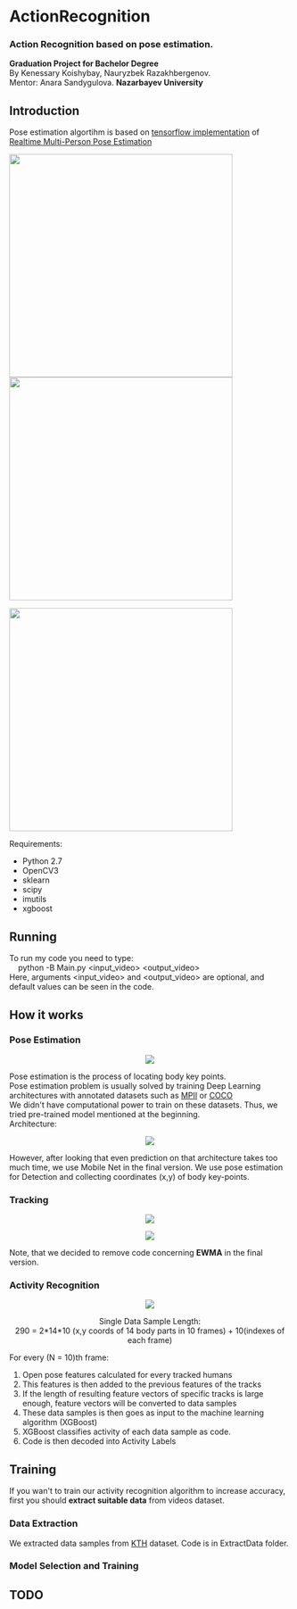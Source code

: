 # ActionRecognition
### Action Recognition based on pose estimation.  
**Graduation Project for Bachelor Degree**</br> 
By Kenessary Koishybay, Nauryzbek Razakhbergenov.</br>
Mentor: Anara Sandygulova. **Nazarbayev University**


## Introduction
Pose estimation algortihm is based on [tensorflow implementation](https://github.com/ildoonet/tf-pose-estimation) of
[Realtime Multi-Person Pose Estimation](https://github.com/ZheC/Realtime_Multi-Person_Pose_Estimation)   

<p align="left">
<img src="https://github.com/I3orn2FLY/Git_add-ons/blob/master/ActivityRecognition/asd1.gif", width="400">
<img src="https://github.com/I3orn2FLY/Git_add-ons/blob/master/ActivityRecognition/asd2.gif", width="400">
</p>
<p align="left">
<img src="https://github.com/I3orn2FLY/Git_add-ons/blob/master/ActivityRecognition/demo.gif", width="400">
</p>


Requirements:
- Python 2.7  
- OpenCV3  
- sklearn  
- scipy  
- imutils  
- xgboost    
	
	
## Running
To run my code you need to type:  
&nbsp;&nbsp;&nbsp;&nbsp;python -B Main.py &lt;input_video&gt; &lt;output_video&gt;  
Here, arguments <input_video> and <output_video> are optional, 
and default values can be seen in the code.
  
## How it works  


### Pose Estimation
<p align="center">
<img src="https://github.com/I3orn2FLY/Git_add-ons/blob/master/ActivityRecognition/pose.png">
</p>

Pose estimation is the process of locating body key points.<br/>
Pose estimation problem is usually solved by training Deep Learning architectures with annotated datasets such as 
<a href="http://human-pose.mpi-inf.mpg.de">MPII</a> or <a href="http://cocodataset.org/">COCO</a> 
<br/>
We didn't have computational power to train on these datasets. Thus, we tried pre-trained model mentioned at the beginning.
<br/>
Architecture:
<p align="center">
<img src="https://github.com/I3orn2FLY/Git_add-ons/blob/master/ActivityRecognition/arch.jpg">
</p>
However, after looking that even prediction on that architecture takes too much time, we use Mobile Net
in the final version.
We use pose estimation for Detection and collecting coordinates (x,y) of body key-points. 

### Tracking
<p align="center">
<img src="https://github.com/I3orn2FLY/Git_add-ons/blob/master/ActivityRecognition/track.jpg">
</p>
<p align="center">
<img src="https://github.com/I3orn2FLY/Git_add-ons/blob/master/ActivityRecognition/track_alg.jpg">
</p>


Note, that we decided to remove code concerning **EWMA** in the final version.

### Activity Recognition 

<p align="center">
<img src="https://github.com/I3orn2FLY/Git_add-ons/blob/master/ActivityRecognition/recog.png">
</p>

<p align="center">
Single Data Sample Length:<br/>  
290 = 2*14*10 (x,y coords of 14 body parts in 10 frames) + 10(indexes of each frame)
</p>

For every (N = 10)th frame:
1. Open pose features calculated for every tracked humans
2. This features is then added to the previous features of the tracks
3. If the length of resulting feature vectors of specific tracks is large enough, feature vectors will be converted to data samples
4. These data samples is then goes as input to the machine learning algorithm (XGBoost)
5. XGBoost classifies activity of each data sample as code.
6. Code is then decoded into Activity Labels




## Training
If you wan't to train our activity recognition algorithm to increase accuracy, first you should **extract suitable data** from videos dataset.

### Data Extraction

We extracted data samples from [KTH](http://www.nada.kth.se/cvap/actions/) dataset. 
Code is in ExtractData folder.


### Model Selection and Training


## TODO


